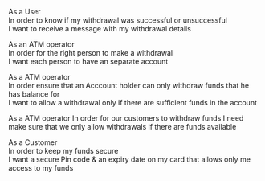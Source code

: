 As a User               
In order to know if my withdrawal was successful or unsuccessful               
I want to receive a message with my withdrawal details

As an ATM operator          
In order for the right person to make a withdrawal            
I want each person to have an separate account

As a ATM operator           
In order ensure that an Acccount holder can only withdraw funds that he has balance for           
I want to allow a withdrawal only if there are sufficient funds in the account

As a ATM operator
In order for our customers to withdraw funds
I need make sure that we only allow withdrawals if there are funds available

As a Customer              
In order to keep my funds secure             
I want a secure Pin code & an expiry date on my card that allows only me access to my funds
